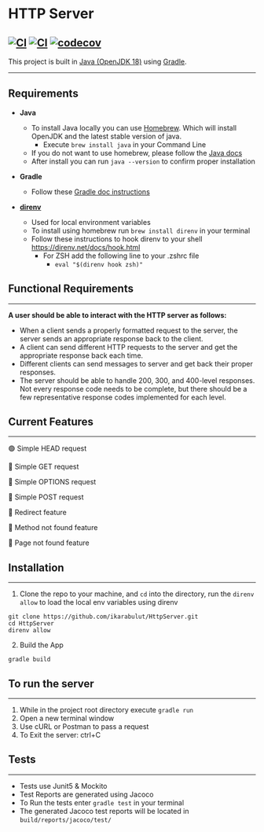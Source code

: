 # HTTP Server

[![CI](https://github.com/ikarabulut/HttpServer/actions/workflows/build.yml/badge.svg)](https://github.com/ikarabulut/HttpServer/actions/workflows/build.yml)
[![CI](https://github.com/ikarabulut/HttpServer/actions/workflows/acceptanceTests.yml/badge.svg)](https://github.com/ikarabulut/HttpServer/actions/workflows/acceptanceTests.yml)
[![codecov](https://codecov.io/gh/ikarabulut/HttpServer/branch/codecov-badge/graph/badge.svg?token=V2G4O5CC1W)](https://codecov.io/gh/ikarabulut/HttpServer)
---
This project is built in [Java (OpenJDK 18)](https://www.oracle.com/java/technologies/downloads/) using [Gradle](https://docs.gradle.org/current/userguide/userguide.html).

---
## Requirements
- **Java**
  - To install Java locally you can use [Homebrew](https://stackoverflow.com/questions/65601196/how-to-brew-install-java). Which will install OpenJDK and the latest stable version of java.
    - Execute `brew install java` in your Command Line
  - If you do not want to use homebrew, please follow the [Java docs](https://www.java.com/en/download/manual.jsp)
  - After install you can run `java --version` to confirm proper installation
- **Gradle**
  - Follow these [Gradle doc instructions](https://gradle.org/install/)
  
- **[direnv](https://direnv.net/)**
  - Used for local environment variables
  - To install using homebrew run `brew install direnv` in your terminal
  - Follow these instructions to hook direnv to your shell https://direnv.net/docs/hook.html
    - For ZSH add the following line to your .zshrc file
      - `eval "$(direnv hook zsh)"`


## Functional Requirements

---
**A user should be able to interact with the HTTP server as follows:**

- When a client sends a properly formatted request to the server, the server sends an appropriate response back to the client.
- A client can send different HTTP requests to the server and get the appropriate response back each time.
- Different clients can send messages to server and get back their proper responses.
- The server should be able to handle 200, 300, and 400-level responses. Not every response code needs to be complete, but there should be a few representative response codes implemented for each level.

## Current Features

---
🟢 Simple HEAD request

🔴 Simple GET request

🔴 Simple OPTIONS request

🔴 Simple POST request

🔴 Redirect feature

🔴 Method not found feature

🔴 Page not found feature

## Installation

---
1. Clone the repo to your machine, and `cd` into the directory, run the `direnv allow` to load the local env variables using direnv
```
git clone https://github.com/ikarabulut/HttpServer.git
cd HttpServer
direnv allow
```
2. Build the App
```
gradle build
```

## To run the server

---
1. While in the project root directory execute `gradle run`
2. Open a new terminal window
3. Use cURL or Postman to pass a request
4. To Exit the server: ctrl+C

## Tests

---
- Tests use Junit5 & Mockito
- Test Reports are generated using Jacoco
- To Run the tests enter `gradle test` in your terminal
- The generated Jacoco test reports will be located in `build/reports/jacoco/test/`
